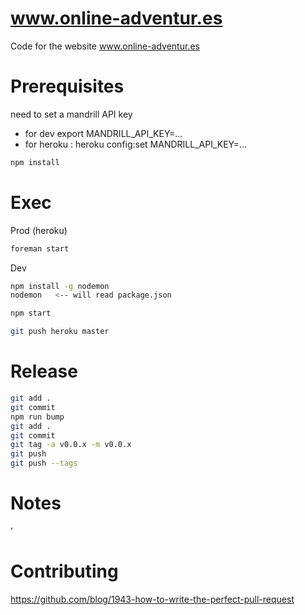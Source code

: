 www.online-adventur.es
======================

Code for the website www.online-adventur.es

Prerequisites
=============
need to set a mandrill API key
* for dev export MANDRILL_API_KEY=...
* for heroku : heroku config:set MANDRILL_API_KEY=...

```bash
npm install
```

Exec
====

Prod (heroku)
```bash
foreman start
```

Dev
```bash
npm install -g nodemon
nodemon   <-- will read package.json
```

```bash
npm start
```


```bash
git push heroku master
```

Release
=======
```bash
git add .
git commit
npm run bump
git add .
git commit
git tag -a v0.0.x -m v0.0.x
git push
git push --tags
```


Notes
=====
’


Contributing
============
https://github.com/blog/1943-how-to-write-the-perfect-pull-request


